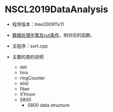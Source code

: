 # NSCL2019DataAnalysis
* 程序版本：tree200911v11

* [数据处理步骤及cut条件](https://jinyuyuyu.github.io/NSCL2019DataAnalysis/man/sim.html)，附对应的函数。

* 主程序：sort.cpp

* 主要的类的说明

  * det
  * hira
  * ringCounter
  * elist
  * fiber
  * XYmon
  * S800
    * S800 data structure
